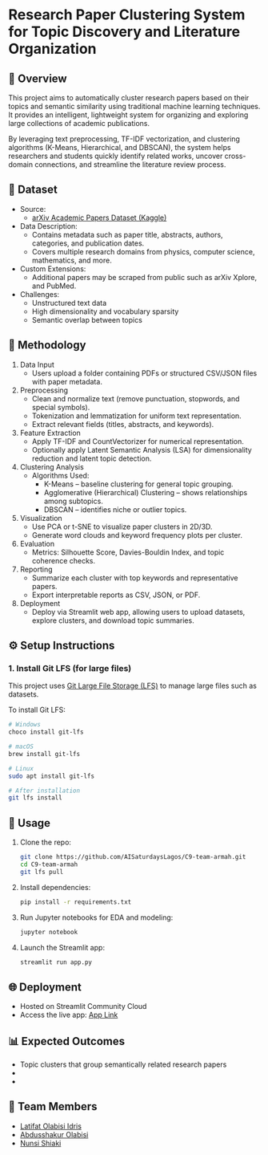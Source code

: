 # Research Paper Clustering System for Topic Discovery and Literature Organization

## 📌 Overview
This project aims to automatically cluster research papers based on their topics and semantic similarity using traditional machine learning techniques. It provides an intelligent, lightweight system for organizing and exploring large collections of academic publications.

By leveraging text preprocessing, TF-IDF vectorization, and clustering algorithms (K-Means, Hierarchical, and DBSCAN), the system helps researchers and students quickly identify related works, uncover cross-domain connections, and streamline the literature review process.

## 📂 Dataset
- Source: 
    - [arXiv Academic Papers Dataset (Kaggle)](https://www.kaggle.com/datasets/Cornell-University/arxiv)
- Data Description:
    - Contains metadata such as paper title, abstracts, authors, categories, and publication dates.
    - Covers multiple research domains from physics, computer science, mathematics, and more.
- Custom Extensions:
    - Additional papers may be scraped from public such as arXiv Xplore, and PubMed.
- Challenges:
    - Unstructured text data
    - High dimensionality and vocabulary sparsity
    - Semantic overlap between topics

## 🔎 Methodology
1. Data Input
    - Users upload a folder containing PDFs or structured CSV/JSON files with paper metadata.
2. Preprocessing
    - Clean and normalize text (remove punctuation, stopwords, and special symbols).
    - Tokenization and lemmatization for uniform text representation.
    - Extract relevant fields (titles, abstracts, and keywords).
3. Feature Extraction
    - Apply TF-IDF and CountVectorizer for numerical representation.
    - Optionally apply Latent Semantic Analysis (LSA) for dimensionality reduction and latent topic detection.
4. Clustering Analysis
    - Algorithms Used:
        - K-Means – baseline clustering for general topic grouping.
        - Agglomerative (Hierarchical) Clustering – shows relationships among subtopics.
        - DBSCAN – identifies niche or outlier topics.
5. Visualization
    - Use PCA or t-SNE to visualize paper clusters in 2D/3D.
    - Generate word clouds and keyword frequency plots per cluster.
6. Evaluation
    - Metrics: Silhouette Score, Davies-Bouldin Index, and topic coherence checks.
7. Reporting
    - Summarize each cluster with top keywords and representative papers.
    - Export interpretable reports as CSV, JSON, or PDF.
8. Deployment
    - Deploy via Streamlit web app, allowing users to upload datasets, explore clusters, and download topic summaries.


## ⚙️ Setup Instructions

### 1. Install Git LFS (for large files)

This project uses [Git Large File Storage (LFS)](https://git-lfs.github.com) to manage large files such as datasets.

To install Git LFS:

```bash
# Windows
choco install git-lfs

# macOS
brew install git-lfs

# Linux
sudo apt install git-lfs

# After installation
git lfs install
```

## 🚀 Usage

1. Clone the repo:
   ```bash
   git clone https://github.com/AISaturdaysLagos/C9-team-armah.git
   cd C9-team-armah
   git lfs pull
   ```
2. Install dependencies:
   ```bash
   pip install -r requirements.txt
   ```
3. Run Jupyter notebooks for EDA and modeling:

   ```bash
   jupyter notebook
   ```

4. Launch the Streamlit app:

   ```bash
   streamlit run app.py
   ```


## 🌐 Deployment
  - Hosted on Streamlit Community Cloud
  - Access the live app: [App Link]()

## 📊 Expected Outcomes
  - Topic clusters that group semantically related research papers
  - 
  - 


## 👥 Team Members
  - [Latifat Olabisi Idris]()
  - [Abdusshakur Olabisi]()
  - [Nunsi Shiaki]()

